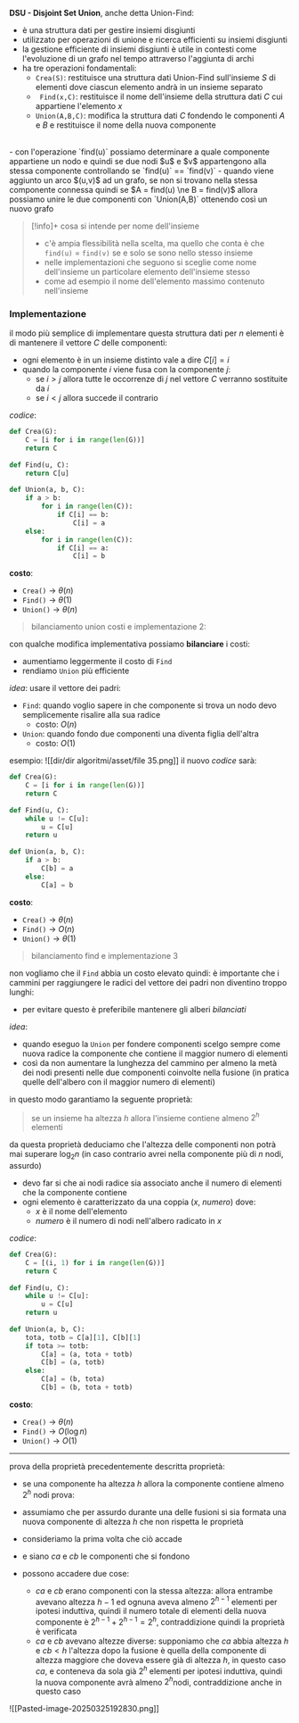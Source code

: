 **DSU - Disjoint Set Union**, anche detta Union-Find:
- è una struttura dati per gestire insiemi disgiunti
- utilizzato per operazioni di unione e ricerca efficienti su insiemi disgiunti
- la gestione efficiente di insiemi disgiunti è utile in contesti come l'evoluzione di un grafo nel tempo attraverso l'aggiunta di archi
- ha tre operazioni fondamentali:
	- `Crea(S)`: restituisce una struttura dati Union-Find sull'insieme $S$ di elementi dove ciascun elemento andrà in un insieme separato
	- ` Find(x,C)`: restituisce il nome dell'insieme della struttura dati $C$ cui appartiene l'elemento $x$
	- `Union(A,B,C)`: modifica la struttura dati $C$ fondendo le componenti $A$ e $B$ e restituisce il nome della nuova componente
<br>
- con l'operazione `find(u)` possiamo determinare a quale componente appartiene un nodo e quindi se due nodi $u$ e $v$ appartengono alla stessa componente controllando se `find(u)` == `find(v)`
- quando viene aggiunto un arco $(u,v)$ ad un grafo, se non si trovano nella stessa componente connessa quindi se $A = find(u) \ne B = find(v)$ allora possiamo unire le due componenti con `Union(A,B)` ottenendo così un nuovo grafo


> [!info]+ cosa si intende per nome dell'insieme
> - c'è ampia flessibilità nella scelta, ma quello che conta è che `find(u)` = `find(v)` se e solo se sono nello stesso insieme
> - nelle implementazioni che seguono si sceglie come nome dell'insieme un particolare elemento dell'insieme stesso
> - come ad esempio il nome dell'elemento massimo contenuto nell'insieme

### Implementazione
il modo più semplice di implementare questa struttura dati per $n$ elementi è di mantenere il vettore $C$ delle componenti:
- ogni elemento è in un insieme distinto vale a dire $C[i] = i$
- quando la componente $i$ viene fusa con la componente $j$:
	- se $i>j$ allora tutte le occorrenze di $j$ nel vettore $C$ verranno sostituite da $i$
	- se $i<j$ allora succede il contrario

_codice_:
```python
def Crea(G):
	C = [i for i in range(len(G))]
	return C
 
def Find(u, C):
	return C[u]
 
def Union(a, b, C):
	if a > b:
		for i in range(len(C)):
			if C[i] == b:
				C[i] = a
	else:
		for i in range(len(C)):
			if C[i] == a:
				C[i] = b
```
**costo**:
- `Crea()` -> $\theta(n)$
- `Find()` -> $\theta(1)$
- `Union()` -> $\theta (n)$

> bilanciamento union costi e implementazione 2:

con qualche modifica implementativa possiamo **bilanciare** i costi:
- aumentiamo leggermente il costo di `Find`
- rendiamo `Union` più efficiente

_idea_: usare il vettore dei padri:
- `Find`: quando voglio sapere in che componente si trova un nodo devo semplicemente risalire alla sua radice
	- costo: $O(n)$
- `Union`: quando fondo due componenti una diventa figlia dell'altra
	- costo: $O(1)$

esempio:
![[dir/dir algoritmi/asset/file 35.png]]
il nuovo _codice_ sarà:
```python
def Crea(G):
	C = [i for i in range(len(G))]
	return C
 
def Find(u, C):
	while u != C[u]:
		u = C[u]
	return u
 
def Union(a, b, C):
	if a > b:
		C[b] = a
	else:
		C[a] = b
```

**costo**:
- `Crea()` -> $\theta(n)$
- `Find()` -> $O(n$)
- `Union()` -> $\theta (1)$

> bilanciamento find e implementazione 3

non vogliamo che il `Find` abbia un costo elevato quindi: è importante che i cammini per raggiungere le radici del vettore dei padri non diventino troppo lunghi:
- per evitare questo è preferibile mantenere gli alberi _bilanciati_

_idea_:
 - quando eseguo la `Union` per fondere componenti scelgo sempre come nuova radice la componente che contiene il maggior numero di elementi
- così da non aumentare la lunghezza del cammino per almeno la metà dei nodi presenti nelle due componenti coinvolte nella fusione (in pratica quelle dell'albero con il maggior numero di elementi)

in questo modo garantiamo la seguente proprietà:
> se un insieme ha altezza $h$ allora l'insieme contiene almeno $2^h$ elementi

da questa proprietà deduciamo che l'altezza delle componenti non potrà mai superare $\log_{2}n$ (in caso contrario avrei nella componente più di $n$ nodi, assurdo)

- devo far si che ai nodi radice sia associato anche il numero di elementi che la componente contiene
- ogni elemento è caratterizzato da una coppia $(x,\ numero)$ dove:
	- $x$ è il nome dell'elemento
	- $numero$ è il numero di nodi nell'albero radicato in $x$

_codice_:
```python
def Crea(G):
	C = [(i, 1) for i in range(len(G))]
	return C
 
def Find(u, C):
	while u != C[u]:
		u = C[u]
	return u
 
def Union(a, b, C):
	tota, totb = C[a][1], C[b][1]
	if tota >= totb:
		C[a] = (a, tota + totb)
		C[b] = (a, totb)
	else:
		C[a] = (b, tota)
		C[b] = (b, tota + totb)
```

**costo**:
- `Crea()` -> $\theta(n)$
- `Find()` -> $O(\log n)$
- `Union()` -> $O(1)$

---
prova della proprietà precedentemente descritta
proprietà:
- se una componente ha altezza $h$ allora la componente contiene almeno $2^h$ nodi
prova:
- assumiamo che per assurdo durante una delle fusioni si sia formata una nuova componente di altezza $h$ che non rispetta le proprietà
- consideriamo la prima volta che ciò accade
- e siano $ca$ e $cb$ le componenti che si fondono

- possono accadere due cose:
	- $ca$ e $cb$ erano componenti con la stessa altezza:
		allora entrambe avevano altezza $h-1$ ed ognuna aveva almeno $2^{h-1}$ elementi per ipotesi induttiva, quindi il numero totale di elementi della nuova componente è $2^{h-1}+2^{h-1} = 2^h$, contraddizione quindi la proprietà è verificata
	- $ca$ e $cb$ avevano altezze diverse:
		supponiamo che $ca$ abbia altezza $h$ e $cb < h$
		l'altezza dopo la fusione è quella della componente di altezza maggiore che doveva essere già di altezza $h$, in questo caso $ca$, e conteneva da sola già $2^h$ elementi per ipotesi induttiva, quindi la nuova componente avrà almeno $2^h$nodi, contraddizione anche in questo caso

![[Pasted-image-20250325192830.png]]